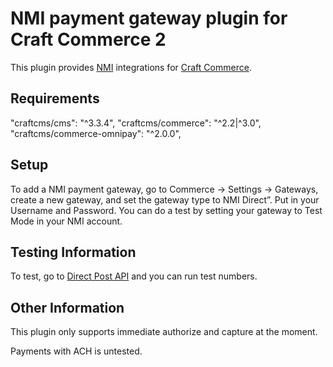 NMI payment gateway plugin for Craft Commerce 2
=======================

This plugin provides [NMI](https://www.networkmerchants.com/) integrations for [Craft Commerce](https://craftcommerce.com/).

## Requirements

"craftcms/cms": "^3.3.4",
"craftcms/commerce": "^2.2|^3.0",
"craftcms/commerce-omnipay": "^2.0.0",

## Setup

To add a NMI payment gateway, go to Commerce → Settings → Gateways, create a new gateway, and set the gateway type to NMI Direct”.
Put in your Username and Password. You can do a test by setting your gateway to Test Mode in your NMI account.

## Testing Information

To test, go to [Direct Post API](https://secure.networkmerchants.com/gw/merchants/resources/integration/integration_portal.php#testing_information) and you can run test numbers.

## Other Information

This plugin only supports immediate authorize and capture at the moment. 

Payments with ACH is untested.
